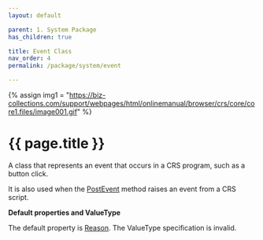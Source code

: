 ```yaml
---
layout: default

parent: 1. System Package
has_children: true

title: Event Class
nav_order: 4
permalink: /package/system/event

---
```

{% assign img1 = "https://biz-collections.com/support/webpages/html/onlinemanual/browser/crs/core/core1.files/image001.gif" %}


# {{ page.title }}

A class that represents an event that occurs in a CRS program, such as a button click.

It is also used when the [PostEvent](/package/system/object/methods/postevent) method raises an event from a CRS script. 

<b>Default properties and ValueType</b>
 
The default property is [Reason](/package/system/event/properties/reason). The ValueType specification is invalid.